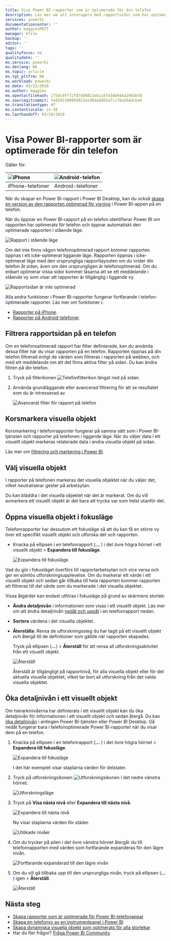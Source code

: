 ```yaml
---
title: Visa Power BI-rapporter som är optimerade för din telefon
description: Läs mer om att interagera med rapportsidor som har optimerats för visning i Power BI-appar.
services: powerbi
documentationcenter: ''
author: maggiesMSFT
manager: kfile
backup: ''
editor: ''
tags: ''
qualityfocus: no
qualitydate: ''
ms.service: powerbi
ms.devlang: NA
ms.topic: article
ms.tgt_pltfrm: NA
ms.workload: powerbi
ms.date: 03/22/2018
ms.author: maggies
ms.openlocfilehash: 275dc9fff2f87dd4811eb1a3fe3db944a2965b58
ms.sourcegitcommit: fe859130099d923ee30da6091efcc70a264dcba6
ms.translationtype: HT
ms.contentlocale: sv-SE
ms.lasthandoff: 03/28/2018
---
```

# <a name="view-power-bi-reports-optimized-for-your-phone"></a>Visa Power BI-rapporter som är optimerade för din telefon

Gäller för:

| ![iPhone](media/mobile-apps-view-phone-report/ios-logo-40-px.png) | ![Android-telefon](media/mobile-apps-view-phone-report/android-logo-40-px.png) |
|:--- |:--- |
| iPhone-telefoner |Android-telefoner |

När du skapar en Power BI-rapport i Power BI Desktop, kan du också [skapa en version av den rapporten optimerad för visning](desktop-create-phone-report.md) i Power BI-appen på en telefon.

När du öppnar en Power BI-rapport på en telefon identifierar Power BI om rapporten har optimerats för telefon och öppnar automatiskt den optimerade rapporten i stående läge.

![Rapport i stående läge](media/mobile-apps-view-phone-report/07-power-bi-phone-report-portrait.png)

Om det inte finns någon telefonoptimerad rapport kommer rapporten öppnas i ett icke-optimerat liggande läge. Rapporten öppnas i icke-optimerat läge med den ursprungliga rapportlayouten om du vrider din telefon åt sidan, även om den ursprungligen är telefonoptimerad. Om du enbart optimerar vissa sidor kommer läsarna att se ett meddelande i stående vy som visar att rapporten är tillgänglig i liggande vy.

![Rapportsidan är inte optimerad](media/mobile-apps-view-phone-report/06-power-bi-phone-report-page-not-optimized.png)

Alla andra funktioner i Power BI-rapporter fungerar fortfarande i telefon-optimerade rapporter. Läs mer om funktioner i:

* [Rapporter på iPhone](mobile-reports-in-the-mobile-apps.md). 
* [Rapporter på Android-telefoner](mobile-reports-in-the-mobile-apps.md).

## <a name="filter-the-report-page-on-a-phone"></a>Filtrera rapportsidan på en telefon
Om en telefonoptimerad rapport har filter definierade, kan du använda dessa filter när du visar rapporten på en telefon. Rapporten öppnas på din telefon filtrerad enligt de värden som filtreras i rapporten på webben, och med ett meddelande om att det finns aktiva filter på sidan. Du kan ändra filtren på din telefon.

1. Tryck på filterikonen ![Telefonfilterikon](media/mobile-apps-view-phone-report/power-bi-phone-filter-icon.png) längst ned på sidan. 
2. Använda grundläggande eller avancerad filtrering för att se resultatet som du är intresserad av.
   
    ![Avancerat filter för rapport på telefon](media/mobile-apps-view-phone-report/power-bi-iphone-advanced-filter-toronto.gif)

## <a name="cross-highlight-visuals"></a>Korsmarkera visuella objekt
Korsmarkering i telefonrapporter fungerar på samma sätt som i Power BI-tjänsten och rapporter på telefonen i liggande läge: När du väljer data i ett visuellt objekt markeras relaterade data i andra visuella objekt på sidan.

Läs mer om [filtrering och markering i Power BI](power-bi-reports-filters-and-highlighting.md).

## <a name="select-visuals"></a>Välj visuella objekt
I rapporter på telefonen markeras det visuella objektet när du väljer det, vilket neutraliserar gester på arbetsytan.

Du kan bläddra i det visuella objektet när det är markerat. Om du vill avmarkera ett visuellt objekt är det bara att trycka var som helst utanför det.

## <a name="open-visuals-in-focus-mode"></a>Öppna visuella objekt i fokusläge
Telefonrapporter har dessutom ett fokusläge så att du kan få en större vy över ett specifikt visuellt objekt och utforska det och rapporten.

* Knacka på ellipsen i en telefonrapport (**...** ) i det övre högra hörnet i ett visuellt objekt > **Expandera till fokusläge**.
  
    ![Expandera till fokusläge](media/mobile-apps-view-phone-report/power-bi-phone-report-focus-mode.png)

Vad du gör i fokusläget överförs till rapportarbetsytan och vice versa och ger en sömlös utforskningsupplevelse. Om du markerar ett värde i ett visuellt objekt och sedan går tillbaka till hela rapporten kommer rapporten att filtreras till det värde som du markerade i det visuella objektet.

Vissa åtgärder kan endast utföras i fokusläge på grund av skärmens storlek:

* **Ändra detaljnivån** i informationen som visas i ett visuellt objekt. Läs mer om att ändra detaljnivån [nedåt och uppåt](mobile-apps-view-phone-report.md#drill-down-in-a-visual) i en telefonrapport nedan.
* **Sortera** värdena i det visuella objektet.
* **Återställa**: Rensa de utforskningssteg du har tagit på ett visuellt objekt och återgå till de definitioner som gällde när rapporten skapades.
  
    Tryck på ellipsen (**...**) > **Återställ** för att rensa all utforskningsaktivitet från ett visuellt objekt.
  
    ![Återställ](media/mobile-apps-view-phone-report/power-bi-phone-report-revert-levels.png)
  
    Återställ är tillgängligt på rapportnivå, för alla visuella objekt eller för det aktuella visuella objektet, vilket tar bort all utforskning från det valda visuella objektet.   

## <a name="drill-down-in-a-visual"></a>Öka detaljnivån i ett visuellt objekt
Om hierarkinivåerna har definierats i ett visuellt objekt kan du öka detaljnivån för informationen i ett visuellt objekt och sedan återgå. Du kan[ öka detaljnivån](power-bi-visualization-drill-down.md) i antingen Power BI-tjänsten eller Power BI Desktop. Gå nedåt fungerar bara i telefonoptimerade Power BI-rapporter när du visar dem på en telefon. 

1. Knacka på ellipsen i en telefonrapport (**...** ) i det övre högra hörnet > **Expandera till fokusläge**.
   
    ![Expandera till fokusläge](media/mobile-apps-view-phone-report/power-bi-phone-report-focus-mode.png)
   
    I det här exemplet visar staplarna värden för delstater.
2. Tryck på utforskningsikonen ![Utforskningsikonen](media/mobile-apps-view-phone-report/power-bi-phone-report-explore-icon.png) i det nedre vänstra hörnet.
   
    ![Utforskningsläge](media/mobile-apps-view-phone-report/power-bi-phone-report-explore-mode.png)
3. Tryck på **Visa nästa nivå** eller **Expandera till nästa nivå**.
   
    ![Expandera till nästa nivå](media/mobile-apps-view-phone-report/power-bi-phone-report-expand-levels.png)
   
    Nu visar staplarna värden för städer.
   
    ![Utökade nivåer](media/mobile-apps-view-phone-report/power-bi-phone-report-expanded-levels.png)
4. Om du trycker på pilen i det övre vänstra hörnet återgår du till telefonrapporten med värden som fortfarande expanderas för den lägre nivån.
   
    ![Fortfarande expanderad till den lägre nivån](media/mobile-apps-view-phone-report/power-bi-back-to-phone-report-expanded-levels.png)
5. Om du vill gå tillbaka upp till den ursprungliga nivån, tryck på ellipsen (**...** ) igen > **Återställ**.
   
    ![Återställ](media/mobile-apps-view-phone-report/power-bi-phone-report-revert-levels.png)

## <a name="next-steps"></a>Nästa steg
* [Skapa rapporter som är optimerade för Power BI-telefonappar](desktop-create-phone-report.md)
* [Skapa en telefonvy av en instrumentpanel i Power BI](service-create-dashboard-mobile-phone-view.md)
* [Skapa dynamiska visuella objekt som optimerats för alla storlekar](desktop-create-responsive-visuals.md)
* Har du fler frågor? [Fråga Power BI Community](http://community.powerbi.com/)

